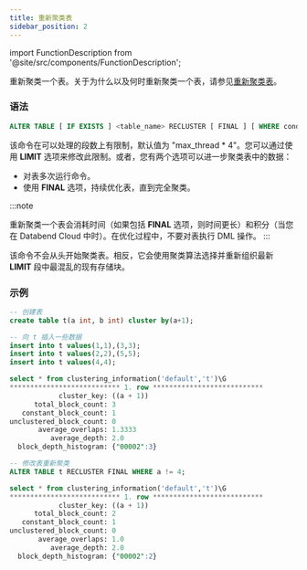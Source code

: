```yaml
---
title: 重新聚类表
sidebar_position: 2
---
```


import FunctionDescription from '@site/src/components/FunctionDescription';

<FunctionDescription description="引入版本：v1.2.25"/>

重新聚类一个表。关于为什么以及何时重新聚类一个表，请参见[重新聚类表](index.md#re-clustering-table)。

### 语法

```sql
ALTER TABLE [ IF EXISTS ] <table_name> RECLUSTER [ FINAL ] [ WHERE condition ] [ LIMIT <segment_count> ]
```

该命令在可以处理的段数上有限制，默认值为 "max_thread * 4"。您可以通过使用 **LIMIT** 选项来修改此限制。或者，您有两个选项可以进一步聚类表中的数据：

- 对表多次运行命令。
- 使用 **FINAL** 选项，持续优化表，直到完全聚类。

:::note

重新聚类一个表会消耗时间（如果包括 **FINAL** 选项，则时间更长）和积分（当您在 Databend Cloud 中时）。在优化过程中，不要对表执行 DML 操作。
:::

该命令不会从头开始聚类表。相反，它会使用聚类算法选择并重新组织最新 **LIMIT** 段中最混乱的现有存储块。

### 示例

```sql
-- 创建表
create table t(a int, b int) cluster by(a+1);

-- 向 t 插入一些数据
insert into t values(1,1),(3,3);
insert into t values(2,2),(5,5);
insert into t values(4,4);

select * from clustering_information('default','t')\G
*************************** 1. row ***************************
            cluster_key: ((a + 1))
      total_block_count: 3
   constant_block_count: 1
unclustered_block_count: 0
       average_overlaps: 1.3333
          average_depth: 2.0
  block_depth_histogram: {"00002":3}

-- 修改表重新聚类
ALTER TABLE t RECLUSTER FINAL WHERE a != 4;

select * from clustering_information('default','t')\G
*************************** 1. row ***************************
            cluster_key: ((a + 1))
      total_block_count: 2
   constant_block_count: 1
unclustered_block_count: 0
       average_overlaps: 1.0
          average_depth: 2.0
  block_depth_histogram: {"00002":2}
```